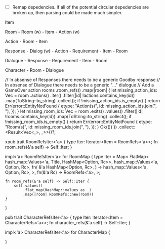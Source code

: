 - [ ] Remap depedencies. If all of the potential circular depedencies are broken up, then parsing could be made much simpler.


Item

Room
	- Room (w)
	- Item
	- Action (w)

Action
	- Room
	- Item

Response
	- Dialog (w)
	- Action
	- Requirement
		- Item
		- Room

Dialogue
	- Response
	- Requirement
		- Item
		- Room

Character
	- Room
	- Dialogue

// In absense of Responses there needs to be a generic Goodby response
// In absense of Dialogue there needs to be a generic "..." dialogue
// Add a GameOver action
    rooms
        .room_refs()
        .map(|room| {
            let missing_action_ids: Vec<String> = room
                .actions()
                .iter()
                .filter(|id| !actions.contains_key(id))
                .map(ToString::to_string)
                .collect();
            if !missing_action_ids.is_empty() {
                return Err(error::EntityNotFound {
                    etype: "Action(s)",
                    id: missing_action_ids.join(", "),
                });
            }
            let missing_room_ids: Vec<String> = room
                .exits()
                .values()
                .filter(|id| !rooms.contains_key(id))
                .map(ToString::to_string)
                .collect();
            if !missing_room_ids.is_empty() {
                return Err(error::EntityNotFound {
                    etype: "Room(s)",
                    id: missing_room_ids.join(", "),
                });
            }
            Ok(())
        })
        .collect::<Result<Vec<_>, _>>()?;

xpub trait RoomRefsIter<'a> {
    type Iter: Iterator<Item = RoomRefs<'a>>;
    fn room_refs(&'a self) -> Self::Iter;
}

impl<'a> RoomRefsIter<'a> for RoomMap {
    type Iter = Map<
        FlatMap<
            hash_map::Values<'a, Title, HashMap<Option<Identifier>, Rc<Room>>>,
            hash_map::Values<'a, Option<Identifier>, Rc<Room>>,
            fn(
                &'a HashMap<Option<Identifier>, Rc<Room>>,
            ) -> hash_map::Values<'a, Option<Identifier>, Rc<Room>>,
        >,
        fn(&'a Rc<Room>) -> RoomRefs<'a>,
    >;

    fn room_refs(&'a self) -> Self::Iter {
        self.values()
            .flat_map(HashMap::values as _)
            .map(|room| RoomRefs::new(room))
    }
}

pub trait CharacterRefsIter<'a> {
    type Iter: Iterator<Item = CharacterRefs<'a>>;
    fn character_refs(&'a self) -> Self::Iter;
}

impl<'a> CharacterRefsIter<'a> for CharacterMap {

}
